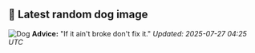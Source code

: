 ## 🐶 Latest random dog image
![Dog](https://images.dog.ceo/breeds/setter-english/n02100735_6358.jpg)
**Advice:** "If it ain't broke don't fix it."
*Updated: 2025-07-27 04:25 UTC*
